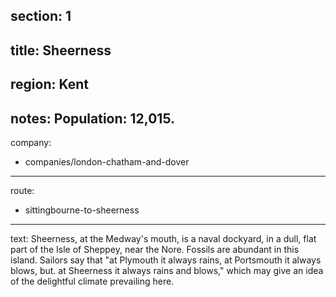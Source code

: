 section: 1
----
title: Sheerness
----
region: Kent
----
notes: Population: 12,015.
----
company:
- companies/london-chatham-and-dover
----
route:
- sittingbourne-to-sheerness
----
text: Sheerness, at the Medway's mouth, is a naval dockyard, in a dull, flat part of the Isle of Sheppey, near the Nore. Fossils are abundant in this island. Sailors say that "at Plymouth it always rains, at Portsmouth it always blows, but. at Sheerness it always rains and blows," which may give an idea of the delightful climate prevailing here.

